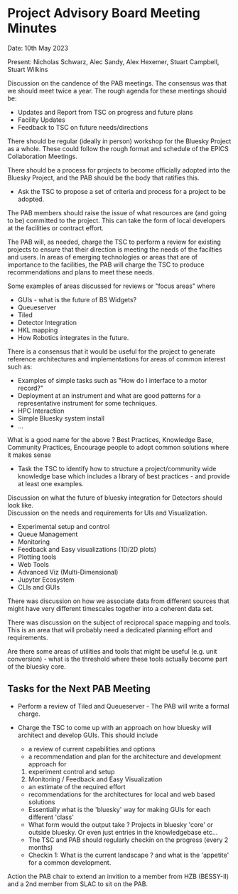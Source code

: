 # Project Advisory Board Meeting Minutes

Date: 10th May 2023

Present: Nicholas Schwarz, Alec Sandy, Alex Hexemer, Stuart Campbell, Stuart Wilkins

Discussion on the candence of the PAB meetings.  The consensus was that we should meet twice a year.
The rough agenda for these meetings should be:
  * Updates and Report from TSC on progress and future plans
  * Facility Updates
  * Feedback to TSC on future needs/directions

There should be regular (ideally in person) workshop for the Bluesky Project as a whole.  These could follow the rough format and schedule of the EPICS Collaboration
Meetings. 

There should be a process for projects to become officially adopted into the Bluesky Project, and the PAB should be the body that ratifies this. 
- Ask the TSC to propose a set of criteria and process for a project to be adopted. 

The PAB members should raise the issue of what resources are (and going to be) committed to the project.  This can take the form of local developers
at the facilities or contract effort.  

The PAB will, as needed, charge the TSC to perform a review for existing projects to ensure that their direction is meeting the needs of the facilties and users. 
In areas of emerging technologies or areas that are of importance to the facilities, the PAB will charge the TSC to produce recommendations and plans to 
meet these needs.  

Some examples of areas discussed for reviews or "focus areas" where 
* GUIs - what is the future of BS Widgets?
* Queueserver 
* Tiled 
* Detector Integration
* HKL mapping
* How Robotics integrates in the future.

There is a consensus that it would be useful for the project to generate reference architectures and implementations for areas of common interest such as:
 * Examples of simple tasks such as "How do I interface to a motor record?"
 * Deployment at an instrument and what are good patterns for a representative instrument for some techniques.
 * HPC Interaction
 * Simple Bluesky system install
 * ...

What is a good name for the above ?  Best Practices, Knowledge Base, Community Practices, 
Encourage people to adopt common solutions where it makes sense
- Task the TSC to identify how to structure a project/community wide knowledge base which includes a library of best practices - and provide at least one examples. 

Discussion on what the future of bluesky integration for Detectors should look like.   
Discussion on the needs and requirements for UIs and Visualization. 
 * Experimental setup and control
 * Queue Management
 * Monitoring
 * Feedback and Easy visualizations (1D/2D plots) 
 * Plotting tools
 * Web Tools
 * Advanced Viz (Multi-Dimensional)
 * Jupyter Ecosystem
 * CLIs and GUIs 

There was discussion on how we associate data from different sources that might have very different timescales together into a coherent data set. 

There was discussion on the subject of reciprocal space mapping and tools.  This is an area that will probably need a dedicated planning effort and requirements. 

Are there some areas of utilities and tools that might be useful (e.g. unit conversion) - what is the threshold 
where these tools actually become part of the bluesky core.

## Tasks for the Next PAB Meeting

* Perform a review of Tiled and Queueserver - The PAB will write a formal charge. 

* Charge the TSC to come up with an approach on how bluesky will architect and develop GUIs.  This should include
  *   a review of current capabilities and options
  *   a recommendation and plan for the architecture and development approach for 
    1.    experiment control and setup
    2.    Monitoring / Feedback and Easy Visualization
  *   an estimate of the required effort
  *   recommendations for the architectures for local and web based solutions
  *   Essentially what is the 'bluesky' way for making GUIs for each different 'class' 
    * What form would the output take ? Projects in bluesky 'core' or outside bluesky.  Or even just entries in the knowledgebase etc...
  *   The TSC and PAB should regularly checkin on the progress (every 2 months)
    *  Checkin 1: What is the current landscape ? and what is the 'appetite' for a common development.  


Action the PAB chair to extend an invition to a member from HZB (BESSY-II) and a 2nd member from SLAC to sit on the PAB. 



